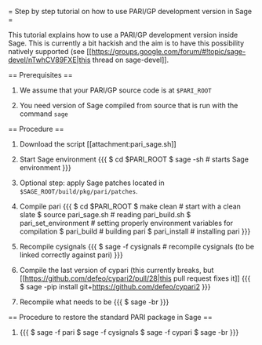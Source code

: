 = Step by step tutorial on how to use PARI/GP development version in Sage =

This tutorial explains how to use a PARI/GP development version inside Sage. This is currently a bit hackish and the aim is to have this possibility natively supported (see [[https://groups.google.com/forum/#!topic/sage-devel/nTwhCV89FXE|this thread on sage-devel]].

== Prerequisites ==

 1. We assume that your PARI/GP source code is at `$PARI_ROOT`

 2. You need version of Sage compiled from source that is run with the command `sage`

== Procedure ==

 1. Download the script [[attachment:pari_sage.sh]]

 2. Start Sage environment {{{
$ cd $PARI_ROOT
$ sage -sh                # starts Sage environment
}}}

 3. Optional step: apply Sage patches located in `$SAGE_ROOT/build/pkg/pari/patches`.

 3. Compile pari {{{
$ cd $PARI_ROOT
$ make clean              # start with a clean slate
$ source pari_sage.sh     # reading pari_build.sh
$ pari_set_environment    # setting properly environment variables for compilation
$ pari_build              # building pari
$ pari_install            # installing pari
}}}

 3. Recompile cysignals {{{
$ sage -f cysignals       # recompile cysignals (to be linked correctly against pari)
}}}

 4. Compile the last version of cypari (this currently breaks, but [[https://github.com/defeo/cypari2/pull/28|this pull request fixes it]] {{{
$ sage -pip install git+https://github.com/defeo/cypari2
}}}

 5. Recompile what needs to be {{{
$ sage -br
}}}

== Procedure to restore the standard PARI package in Sage ==

 1. {{{
$ sage -f pari
$ sage -f cysignals
$ sage -f cypari
$ sage -br
}}}
